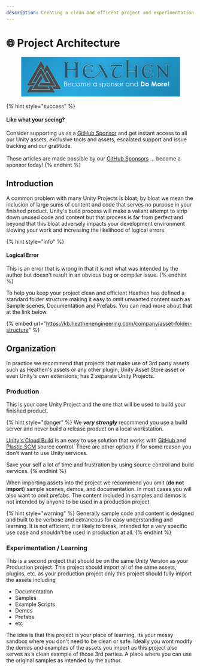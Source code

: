 ```yaml
---
description: Creating a clean and efficent project and experimentation environment
---
```


# 🌐 Project Architecture

<figure><img src="../../../.gitbook/assets/512x128 Sponsor Banner.png" alt="Become a sponsor and Do More"><figcaption></figcaption></figure>

{% hint style="success" %}
#### Like what your seeing?

Consider supporting us as a [GitHub Sponsor](../../../) and get instant access to all our Unity assets, exclusive tools and assets, escalated support and issue tracking and our gratitude.\
\
These articles are made possible by our [GitHub Sponsors](https://github.com/sponsors/heathen-engineering) ... become a sponsor today!
{% endhint %}

## Introduction

A common problem with many Unity Projects is bloat, by bloat we mean the inclusion of large sums of content and code that serves no purpose in your finished product. Unity's build process will make a valiant attempt to strip down unused code and content but that process is far from perfect and beyond that this bloat adversely impacts your development environment slowing your work and increasing the likelihood of logical errors.

{% hint style="info" %}
#### Logical Error

This is an error that is wrong in that it is not what was intended by the author but doesn't result in an obvious bug or compiler issue.&#x20;
{% endhint %}

To help you keep your project clean and efficient Heathen has defined a standard folder structure making it easy to omit unwanted content such as Sample scenes, Documentation and Prefabs. You can read more about that at the link below.

{% embed url="https://kb.heathenengineering.com/company/asset-folder-structure" %}

## Organization

In practice we recommend that projects that make use of 3rd party assets such as Heathen's assets or any other plugin, Unity Asset Store asset or even Unity's own extensions; has 2 separate Unity Projects.

### Production

This is your core Unity Project and the one that will be used to build your finished product.

{% hint style="danger" %}
We _**very strongly**_ recommend you use a build server and never build a release product on a local workstation.

[Unity's Cloud Build](https://unity.com/features/cloud-build) is an easy to use solution that works with [GitHub ](https://unityatscale.com/unity-version-control-guide/how-to-setup-unity-project-on-github/)and [Plastic SCM](https://unity.com/products/plastic-scm) source control. There are other options if for some reason you don't want to use Unity services.

Save your self a lot of time and frustration by using source control and build services.
{% endhint %}

When importing assets into the project we recommend you omit (**do not import**) sample scenes, demos, and documentation. In most cases you will also want to omit prefabs. The content included in samples and demos is not intended by anyone to be used in a production project.&#x20;

{% hint style="warning" %}
Generally sample code and content is designed and built to be verbose and extraneous for easy understanding and learning. It is not efficient, it is likely to break, intended for a very specific use case and shouldn't be used in production at all.
{% endhint %}

### Experimentation / Learning

This is a second project that should be on the same Unity Version as your Production project. This project should import all of the same assets, plugins, etc. as your production project only this project should fully import the assets including&#x20;

* Documentation
* Samples
* Example Scripts
* Demos
* Prefabs
* etc

The idea is that this project is your place of learning, its your messy sandbox where you don't need to be clean or safe. Ideally you wont modify the demos and examples of the assets you import as this project also serves as a clean example of those 3rd parties. A place where you can use the original samples as intended by the author.
